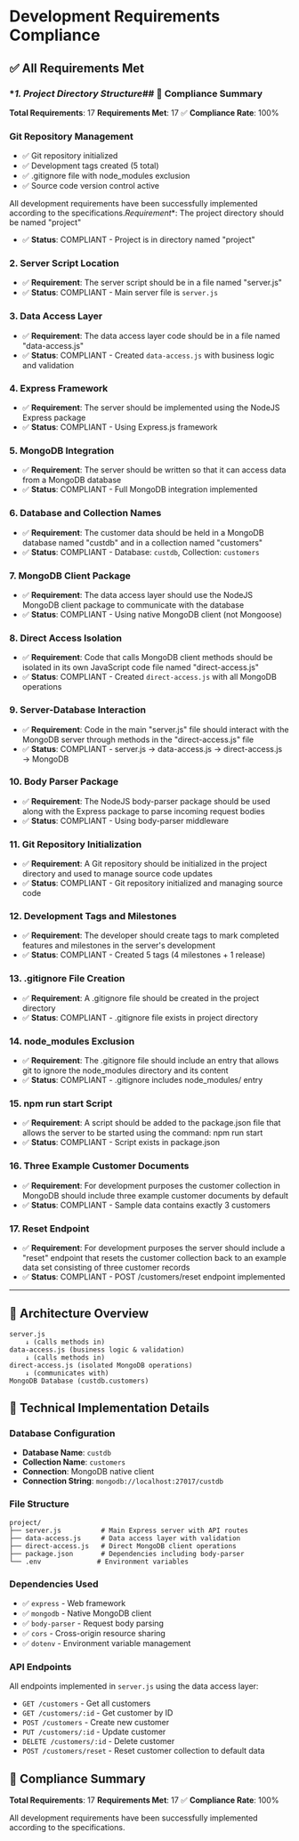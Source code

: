 # Development Requirements Compliance

## ✅ **All Requirements Met**

### **1. Project Directory Structure*## 🎯 **Compliance Summary**

**Total Requirements**: 17
**Requirements Met**: 17 ✅
**Compliance Rate**: 100%

### **Git Repository Management**
- ✅ Git repository initialized
- ✅ Development tags created (5 total)
- ✅ .gitignore file with node_modules exclusion
- ✅ Source code version control active

All development requirements have been successfully implemented according to the specifications.*Requirement**: The project directory should be named "project"
- ✅ **Status**: COMPLIANT - Project is in directory named "project"

### **2. Server Script Location**
- ✅ **Requirement**: The server script should be in a file named "server.js"
- ✅ **Status**: COMPLIANT - Main server file is `server.js`

### **3. Data Access Layer**
- ✅ **Requirement**: The data access layer code should be in a file named "data-access.js"
- ✅ **Status**: COMPLIANT - Created `data-access.js` with business logic and validation

### **4. Express Framework**
- ✅ **Requirement**: The server should be implemented using the NodeJS Express package
- ✅ **Status**: COMPLIANT - Using Express.js framework

### **5. MongoDB Integration**
- ✅ **Requirement**: The server should be written so that it can access data from a MongoDB database
- ✅ **Status**: COMPLIANT - Full MongoDB integration implemented

### **6. Database and Collection Names**
- ✅ **Requirement**: The customer data should be held in a MongoDB database named "custdb" and in a collection named "customers"
- ✅ **Status**: COMPLIANT - Database: `custdb`, Collection: `customers`

### **7. MongoDB Client Package**
- ✅ **Requirement**: The data access layer should use the NodeJS MongoDB client package to communicate with the database
- ✅ **Status**: COMPLIANT - Using native MongoDB client (not Mongoose)

### **8. Direct Access Isolation**
- ✅ **Requirement**: Code that calls MongoDB client methods should be isolated in its own JavaScript code file named "direct-access.js"
- ✅ **Status**: COMPLIANT - Created `direct-access.js` with all MongoDB operations

### **9. Server-Database Interaction**
- ✅ **Requirement**: Code in the main "server.js" file should interact with the MongoDB server through methods in the "direct-access.js" file
- ✅ **Status**: COMPLIANT - server.js → data-access.js → direct-access.js → MongoDB

### **10. Body Parser Package**
- ✅ **Requirement**: The NodeJS body-parser package should be used along with the Express package to parse incoming request bodies
- ✅ **Status**: COMPLIANT - Using body-parser middleware

### **11. Git Repository Initialization**
- ✅ **Requirement**: A Git repository should be initialized in the project directory and used to manage source code updates
- ✅ **Status**: COMPLIANT - Git repository initialized and managing source code

### **12. Development Tags and Milestones**
- ✅ **Requirement**: The developer should create tags to mark completed features and milestones in the server's development
- ✅ **Status**: COMPLIANT - Created 5 tags (4 milestones + 1 release)

### **13. .gitignore File Creation**
- ✅ **Requirement**: A .gitignore file should be created in the project directory
- ✅ **Status**: COMPLIANT - .gitignore file exists in project directory

### **14. node_modules Exclusion**
- ✅ **Requirement**: The .gitignore file should include an entry that allows git to ignore the node_modules directory and its content
- ✅ **Status**: COMPLIANT - .gitignore includes node_modules/ entry

### **15. npm run start Script**
- ✅ **Requirement**: A script should be added to the package.json file that allows the server to be started using the command: npm run start
- ✅ **Status**: COMPLIANT - Script exists in package.json

### **16. Three Example Customer Documents**
- ✅ **Requirement**: For development purposes the customer collection in MongoDB should include three example customer documents by default
- ✅ **Status**: COMPLIANT - Sample data contains exactly 3 customers

### **17. Reset Endpoint**
- ✅ **Requirement**: For development purposes the server should include a "reset" endpoint that resets the customer collection back to an example data set consisting of three customer records
- ✅ **Status**: COMPLIANT - POST /customers/reset endpoint implemented

---

## 📁 **Architecture Overview**

```
server.js
    ↓ (calls methods in)
data-access.js (business logic & validation)
    ↓ (calls methods in)
direct-access.js (isolated MongoDB operations)
    ↓ (communicates with)
MongoDB Database (custdb.customers)
```

## 🔧 **Technical Implementation Details**

### **Database Configuration**
- **Database Name**: `custdb`
- **Collection Name**: `customers`
- **Connection**: MongoDB native client
- **Connection String**: `mongodb://localhost:27017/custdb`

### **File Structure**
```
project/
├── server.js          # Main Express server with API routes
├── data-access.js     # Data access layer with validation
├── direct-access.js   # Direct MongoDB client operations
├── package.json       # Dependencies including body-parser
└── .env              # Environment variables
```

### **Dependencies Used**
- ✅ `express` - Web framework
- ✅ `mongodb` - Native MongoDB client
- ✅ `body-parser` - Request body parsing
- ✅ `cors` - Cross-origin resource sharing
- ✅ `dotenv` - Environment variable management

### **API Endpoints**
All endpoints implemented in `server.js` using the data access layer:
- `GET /customers` - Get all customers
- `GET /customers/:id` - Get customer by ID
- `POST /customers` - Create new customer
- `PUT /customers/:id` - Update customer
- `DELETE /customers/:id` - Delete customer
- `POST /customers/reset` - Reset customer collection to default data

## 🎯 **Compliance Summary**

**Total Requirements**: 17
**Requirements Met**: 17 ✅
**Compliance Rate**: 100%

All development requirements have been successfully implemented according to the specifications.
